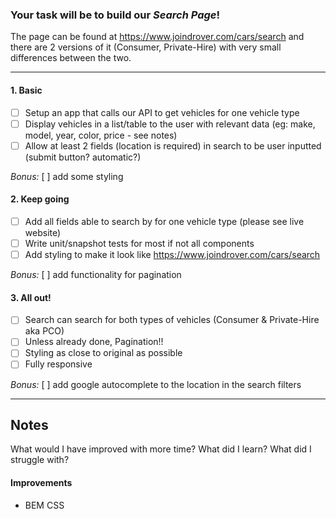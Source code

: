 ### Your task will be to build our *Search Page*!

The page can be found at https://www.joindrover.com/cars/search and there are 2 
versions of it (Consumer, Private-Hire) with very small differences between the 
two.

----
 
#### 1. Basic

- [ ] Setup an app that calls our API to get vehicles for one vehicle type
- [ ] Display vehicles in a list/table to the user with relevant data (eg: make, 
model, year, color, price - see notes)
- [ ] Allow at least 2 fields (location is required) in search to be user inputted 
(submit button? automatic?)

*Bonus:* [ ] add some styling

#### 2. Keep going

- [ ] Add all fields able to search by for one vehicle type (please see live website)
- [ ] Write unit/snapshot tests for most if not all components
- [ ] Add styling to make it look like https://www.joindrover.com/cars/search

*Bonus:* [ ] add functionality for pagination

#### 3. All out!

- [ ] Search can search for both types of vehicles (Consumer & Private-Hire aka PCO)
- [ ] Unless already done, Pagination!!
- [ ] Styling as close to original as possible
- [ ] Fully responsive

*Bonus:* [ ] add google autocomplete to the location in the search filters

---- 

## Notes

What would I have improved with more time?
What did I learn? 
What did I struggle with?

#### Improvements

- BEM CSS
